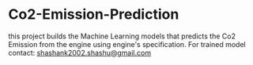 # Co2-Emission-Prediction

this project builds the Machine Learning models that predicts the Co2 Emission from the engine using engine's specification. 
For trained model contact: shashank2002.shashu@gmail.com
